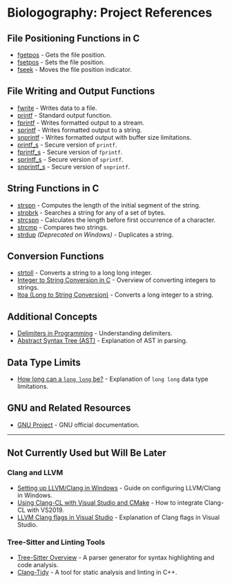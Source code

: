 # Biologography: Project References

## File Positioning Functions in C

- [fgetpos](https://en.cppreference.com/w/c/io/fgetpos) - Gets the file position.
- [fsetpos](https://en.cppreference.com/w/c/io/fsetpos) - Sets the file position.
- [fseek](https://en.cppreference.com/w/c/io/fseek) - Moves the file position indicator.

## File Writing and Output Functions

- [fwrite](https://en.cppreference.com/w/c/io/fwrite) - Writes data to a file.
- [printf](https://en.cppreference.com/w/c/io/fprintf) - Standard output function.
- [fprintf](https://en.cppreference.com/w/c/io/fprintf) - Writes formatted output to a stream.
- [sprintf](https://www.tutorialspoint.com/c_standard_library/c_function_sprintf.htm) - Writes formatted output to a string.
- [snprintf](https://en.cppreference.com/w/c/io/fprintf) - Writes formatted output with buffer size limitations.
- [printf_s](https://en.cppreference.com/w/c/io/fprintf) - Secure version of `printf`.
- [fprintf_s](https://en.cppreference.com/w/c/io/fprintf) - Secure version of `fprintf`.
- [sprintf_s](https://en.cppreference.com/w/c/io/fprintf) - Secure version of `sprintf`.
- [snprintf_s](https://en.cppreference.com/w/c/io/fprintf) - Secure version of `snprintf`.

## String Functions in C

- [strspn](https://en.cppreference.com/w/c/string/byte/strspn) - Computes the length of the initial segment of the string.
- [strpbrk](https://en.cppreference.com/w/c/string/byte/strpbrk) - Searches a string for any of a set of bytes.
- [strcspn](https://en.cppreference.com/w/c/string/byte/strcspn) - Calculates the length before first occurrence of a character.
- [strcmp](https://en.cppreference.com/w/c/string/byte/strcmp) - Compares two strings.
- [strdup](https://learn.microsoft.com/en-us/cpp/c-runtime-library/reference/strdup-wcsdup-mbsdup) *(Deprecated on Windows)* - Duplicates a string.

## Conversion Functions

- [strtoll](https://en.cppreference.com/w/c/string/byte/strtol) - Converts a string to a long long integer.
- [Integer to String Conversion in C](https://www.tutorialkart.com/c-programming/how-to-convert-an-integer-to-a-string-in-c/) - Overview of converting integers to strings.
- [ltoa (Long to String Conversion)](https://www.ibm.com/docs/en/zos/2.4.0?topic=functions-ltoa-convert-long-into-string) - Converts a long integer to a string.

## Additional Concepts

- [Delimiters in Programming](https://www.geeksforgeeks.org/delimiters-in-programming-languages/) - Understanding delimiters.
- [Abstract Syntax Tree (AST)](https://en.wikipedia.org/wiki/Abstract_syntax_tree) - Explanation of AST in parsing.

## Data Type Limits

- [How long can a `long long` be?](https://www.geeksforgeeks.org/c-long/) - Explanation of `long long` data type limitations.

## GNU and Related Resources

- [GNU Project](https://www.gnu.org/) - GNU official documentation.

---

## Not Currently Used but Will Be Later

### Clang and LLVM

- [Setting up LLVM/Clang in Windows](https://stackoverflow.com/questions/60194308/how-to-setup-llvm-clang-in-windows) - Guide on configuring LLVM/Clang in Windows.
- [Using Clang-CL with Visual Studio and CMake](https://stackoverflow.com/questions/64189111/how-to-use-clang-cl-llvm-with-vs2019-cmake) - How to integrate Clang-CL with VS2019.
- [LLVM Clang flags in Visual Studio](https://stackoverflow.com/questions/63974112/visual-studio-2019-llvm-clang-flags) - Explanation of Clang flags in Visual Studio.

### Tree-Sitter and Linting Tools

- [Tree-Sitter Overview](https://tree-sitter.github.io/tree-sitter/) - A parser generator for syntax highlighting and code analysis.
- [Clang-Tidy](https://clang.llvm.org/extra/clang-tidy/) - A tool for static analysis and linting in C++.
